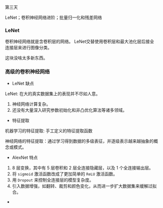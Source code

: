 第三天

LeNet；卷积神经网络进阶；批量归一化和残差网络

### LeNet

卷积神经网络就是含卷积层的网络。 LeNet交替使用卷积层和最大池化层后接全连接层来进行图像分类。

这块没啥太多新东西。

### 高级的卷积神经网络

* LeNet 缺点

LeNet: 在大的真实数据集上的表现并不尽如人意。

1. 神经网络计算复杂。
2. 还没有大量深入研究参数初始化和非凸优化算法等诸多领域。

* 特征提取

机器学习的特征提取: 手工定义的特征提取函数

神经网络的特征提取：通过学习得到数据的多级表征，并逐级表示越来越抽象的概念或模式。

* AlexNet 特点

1. 8 层变换，其中有 5 层卷积和 2 层全连接隐藏层，以及 1 个全连接输出层。
2. 将 `sigmoid` 激活函数改成了更加简单的 `ReLU` 激活函数。
3. 用 `Dropout` 来控制全连接层的模型复杂度。
4. 引入数据增强，如翻转、裁剪和颜色变化，从而进一步扩大数据集来缓解过拟合。

*